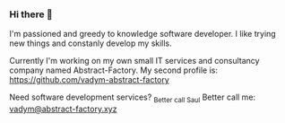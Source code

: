 ### Hi there 👋

I'm passioned and greedy to knowledge software developer. I like trying new things and constanly develop my skills.

Currently I'm working on my own small IT services and consultancy company named Abstract-Factory.
My second profile is: https://github.com/vadym-abstract-factory

Need software development services? <sub>Better call Saul</sub> Better call me:
vadym@abstract-factory.xyz



<!--
**vadym-scythia/vadym-scythia** is a ✨ _special_ ✨ repository because its `README.md` (this file) appears on your GitHub profile.

Here are some ideas to get you started:

- 🔭 I’m currently working on ...
- 🌱 I’m currently learning ...
- 👯 I’m looking to collaborate on ...
- 🤔 I’m looking for help with ...
- 💬 Ask me about ...
- 📫 How to reach me: ...
- 😄 Pronouns: ...
- ⚡ Fun fact: ...
-->
